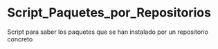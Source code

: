 # Script_Paquetes_por_Repositorios
Script para saber los paquetes que se han instalado por un repositorio concreto
